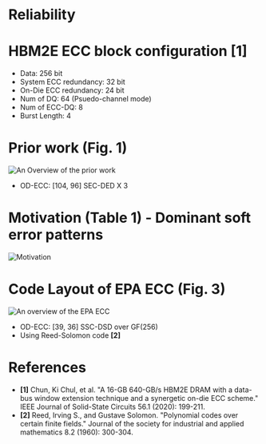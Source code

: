 # Reliability

# HBM2E ECC block configuration [1]
- Data: 256 bit
- System ECC redundancy: 32 bit
- On-Die ECC redundancy: 24 bit
- Num of DQ: 64 (Psuedo-channel mode)
- Num of ECC-DQ: 8
- Burst Length: 4

# Prior work (Fig. 1)
![An Overview of the prior work](https://github.com/xyz123479/ITC-CSCC_23-EPA_ECC/blob/master/1_Reliability/EPA%20ECC_Prior%20work_SEC_DED.png)
- OD-ECC: [104, 96] SEC-DED X 3

# Motivation (Table 1) - Dominant soft error patterns
![Motivation](https://github.com/xyz123479/ITC-CSCC_23-EPA_ECC/blob/master/1_Reliability/EPA%20ECC_Soft%20error%20pattern.png)

# Code Layout of EPA ECC (Fig. 3)
![An overview of the EPA ECC](https://github.com/xyz123479/ITC-CSCC_23-EPA_ECC/blob/master/1_Reliability/EPA%20ECC_Prior%20work_SSC_DSD.png)
- OD-ECC: [39, 36] SSC-DSD over GF(256)
- Using Reed-Solomon code **[2]**

# References
- **[1]** Chun, Ki Chul, et al. "A 16-GB 640-GB/s HBM2E DRAM with a data-bus window extension technique and a synergetic on-die ECC scheme." IEEE Journal of Solid-State Circuits 56.1 (2020): 199-211.
- **[2]** Reed, Irving S., and Gustave Solomon. "Polynomial codes over certain finite fields." Journal of the society for industrial and applied mathematics 8.2 (1960): 300-304.
